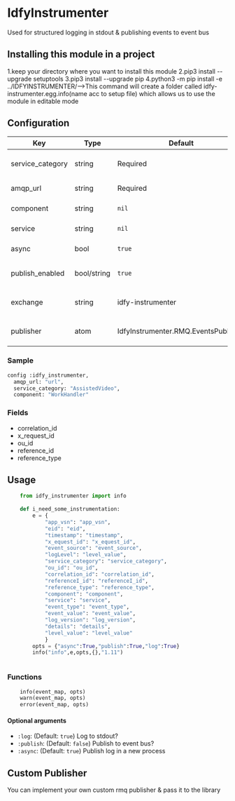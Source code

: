
# IdfyInstrumenter

Used for structured logging in stdout & publishing events to event bus



## Installing this module in a project 

1.keep your directory where you want to install this module
2.pip3 install --upgrade setuptools
3.pip3 install --upgrade pip
4.python3 -m pip install -e  ../IDFYINSTRUMENTER/-->This command will create a folder called idfy-instrumenter.egg.info(name acc to setup file) 
                                                    which allows us to use the module in editable mode




## Configuration

| Key                   | Type          | Default                             | Description                       |
|-----------------------|---------------|-------------------------------------|-----------------------------------|
|service_category       |string         |Required                             |Default Service Category           |
|amqp_url               |string         |Required                             |RabbitMQ publish URL               |
|component              |string         |`nil`                                |Default Component                  |
|service                |string         |`nil`                                |Default Service                    |
|async                  |bool           |`true`                               |Publish logs in a new process      |
|publish_enabled        |bool/string    |`true`                               |Enable/Disable publish to event bus|
|exchange               |string         |idfy-instrumenter                    |Configure RMQ Exchange             |
|publisher              |atom           |IdfyInstrumenter.RMQ.EventsPublisher |Configure custom RMQ publisher     |

### Sample

```python
config :idfy_instrumenter,
  amqp_url: "url",
  service_category: "AssistedVideo",
  component: "WorkHandler"
```


### Fields

* correlation_id
* x_request_id
* ou_id
* reference_id
* reference_type

## Usage

```python
    from idfy_instrumenter import info
  
    def i_need_some_instrumentation:
        e = {
            "app_vsn": "app_vsn",
            "eid": "eid",
            "timestamp": "timestamp",
            "x_equest_id": "x_equest_id",
            "event_source": "event_source",
            "logLevel": "level_value",
            "service_category": "service_category",
            "ou_id": "ou_id",
            "correlation_id": "correlation_id",
            "referenceI_id": "referenceI_id",
            "reference_type": "reference_type",
            "component": "component",
            "service": "service",
            "event_type": "event_type",
            "event_value": "event_value",
            "log_version": "log_version",
            "details": "details",
            "level_value": "level_value"
            }
        opts = {"async":True,"publish":True,"log":True}
        info("info",e,opts,{},"1.11")
   

```

### Functions

```python
    info(event_map, opts)
    warn(event_map, opts)
    error(event_map, opts)

```

#### Optional arguments
* `:log`: (Default: `true`) Log to stdout?
* `:publish`: (Default: `false`) Publish to event bus?
* `:async`: (Default: `true`) Publish log in a new process

## Custom Publisher

You can implement your own custom rmq publisher & pass it to the library







